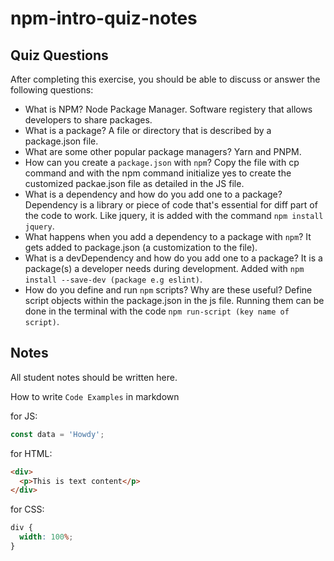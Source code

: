 # npm-intro-quiz-notes

## Quiz Questions

After completing this exercise, you should be able to discuss or answer the following questions:

- What is NPM?
  Node Package Manager. Software registery that allows developers to share packages.
- What is a package?
  A file or directory that is described by a package.json file.
- What are some other popular package managers?
  Yarn and PNPM.
- How can you create a `package.json` with `npm`?
  Copy the file with cp command and with the npm command initialize yes to create the customized packae.json file as detailed in the JS file.
- What is a dependency and how do you add one to a package?
  Dependency is a library or piece of code that's essential for diff part of the code to work. Like jquery, it is added with the command `npm install jquery`.
- What happens when you add a dependency to a package with `npm`?
  It gets added to package.json (a customization to the file).
- What is a devDependency and how do you add one to a package?
  It is a package(s) a developer needs during development. Added with `npm install --save-dev (package e.g eslint)`.
- How do you define and run `npm` scripts? Why are these useful?
  Define script objects within the package.json in the js file. Running them can be done in the terminal with the code `npm run-script (key name of script)`.

## Notes

All student notes should be written here.

How to write `Code Examples` in markdown

for JS:

```javascript
const data = 'Howdy';
```

for HTML:

```html
<div>
  <p>This is text content</p>
</div>
```

for CSS:

```css
div {
  width: 100%;
}
```
